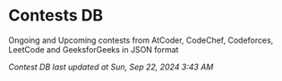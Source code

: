 # Contests DB

Ongoing and Upcoming contests from AtCoder, CodeChef, Codeforces, LeetCode and GeeksforGeeks in JSON format

*Contest DB last updated at Sun, Sep 22, 2024 3:43 AM*  
